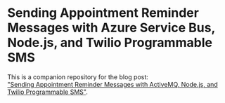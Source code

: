 # Sending Appointment Reminder Messages with Azure Service Bus, Node.js, and Twilio Programmable SMS

This is a companion repository for the blog post:   
["Sending Appointment Reminder Messages with ActiveMQ, Node.js, and Twilio Programmable SMS"](https://www.twilio.com/blog/sending-appointment-reminder-messages-activemq-node-js-twilio-sms).


